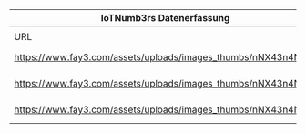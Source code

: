 |IoTNumb3rs Datenerfassung|||||||||||
| ---- | ---- | ---- | ---- | ---- | ---- | ---- | ---- | ---- | ---- | ---- |
||||||||||||
|URL|home_url|filename|device_class|device_count|market_class|market_volume|prognosis_year|publication_year|authorship_class|Dropbox folder|
|https://www.fay3.com/assets/uploads/images_thumbs/nNX43n4N.jpg|https://www.fay3.com/a/nAL393WM/nNX43n4N|file21_nNX43n4N.jpg|||size|1.3E+12|2013|2013|blogger|marielledemuth/20181216-1800|
|https://www.fay3.com/assets/uploads/images_thumbs/nNX43n4N.jpg|https://www.fay3.com/a/nAL393WM/nNX43n4N|file21_nNX43n4N.jpg|||size|3.04E+12|2020|2013|blogger|marielledemuth/20181216-1800|
|https://www.fay3.com/assets/uploads/images_thumbs/nNX43n4N.jpg|https://www.fay3.com/a/nAL393WM/nNX43n4N|file21_nNX43n4N.jpg|generic IoT|1900000|||2011|2013|blogger|marielledemuth/20181216-1800|
